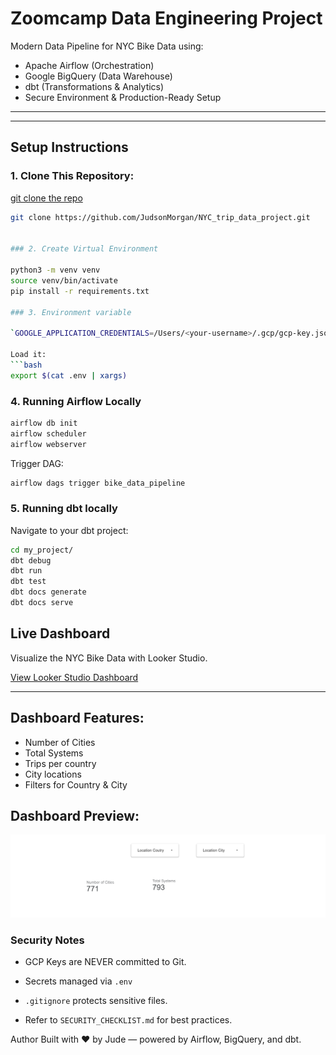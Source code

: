 # Zoomcamp Data Engineering Project

Modern Data Pipeline for NYC Bike Data using:

- Apache Airflow (Orchestration)
- Google BigQuery (Data Warehouse)
- dbt (Transformations & Analytics)
- Secure Environment & Production-Ready Setup

---

---

## Setup Instructions

### 1. Clone This Repository:

[git clone the repo](https://github.com/JudsonMorgan/NYC_trip_data_project)
```bash
git clone https://github.com/JudsonMorgan/NYC_trip_data_project.git


### 2. Create Virtual Environment

python3 -m venv venv
source venv/bin/activate
pip install -r requirements.txt

### 3. Environment variable

`GOOGLE_APPLICATION_CREDENTIALS=/Users/<your-username>/.gcp/gcp-key.json`

Load it:
```bash
export $(cat .env | xargs)
```

### 4. Running Airflow Locally

```bash
airflow db init
airflow scheduler
airflow webserver
```

Trigger DAG:
```bash
airflow dags trigger bike_data_pipeline
```
### 5. Running dbt locally

Navigate to your dbt project:
```bash
cd my_project/
dbt debug
dbt run
dbt test
dbt docs generate
dbt docs serve
```

## Live Dashboard

Visualize the NYC Bike Data with Looker Studio.

[View Looker Studio Dashboard](https://lookerstudio.google.com/u/0/reporting/185f828c-bb2e-4475-b2f7-ef8cfd994c4a/page/IAhGF/edit)

---

## Dashboard Features:
- Number of Cities
- Total Systems
- Trips per country
- City locations
- Filters for Country & City

## Dashboard Preview:

![Dashboard Preview](./assets/dashboard_preview.png)


### Security Notes
- GCP Keys are NEVER committed to Git.

- Secrets managed via `.env`

- `.gitignore` protects sensitive files.

- Refer to `SECURITY_CHECKLIST.md` for best practices.


Author
Built with ❤️ by Jude — powered by Airflow, BigQuery, and dbt.